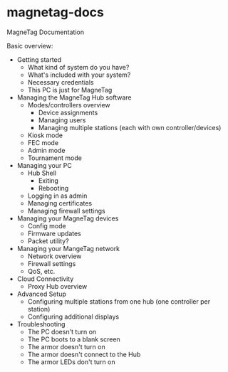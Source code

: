 # magnetag-docs
MagneTag Documentation

Basic overview:
* Getting started
  * What kind of system do you have?
  * What's included with your system?
  * Necessary credentials
  * This PC is just for MagneTag
* Managing the MagneTag Hub software
  * Modes/controllers overview
    * Device assignments
    * Managing users
    * Managing multiple stations (each with own controller/devices)
  * Kiosk mode
  * FEC mode
  * Admin mode
  * Tournament mode
* Managing your PC
  * Hub Shell
    * Exiting
    * Rebooting
  * Logging in as admin
  * Managing certificates
  * Managing firewall settings
* Managing your MagneTag devices
  * Config mode
  * Firmware updates
  * Packet utility?
* Managing your MangeTag network
  * Network overview
  * Firewall settings
  * QoS, etc.
* Cloud Connectivity
  * Proxy Hub overview
* Advanced Setup
  * Configuring multiple stations from one hub (one controller per station)
  * Configuring additional displays
* Troubleshooting
  * The PC doesn't turn on
  * The PC boots to a blank screen
  * The armor doesn't turn on
  * The armor doesn't connect to the Hub
  * The armor LEDs don't turn on  
